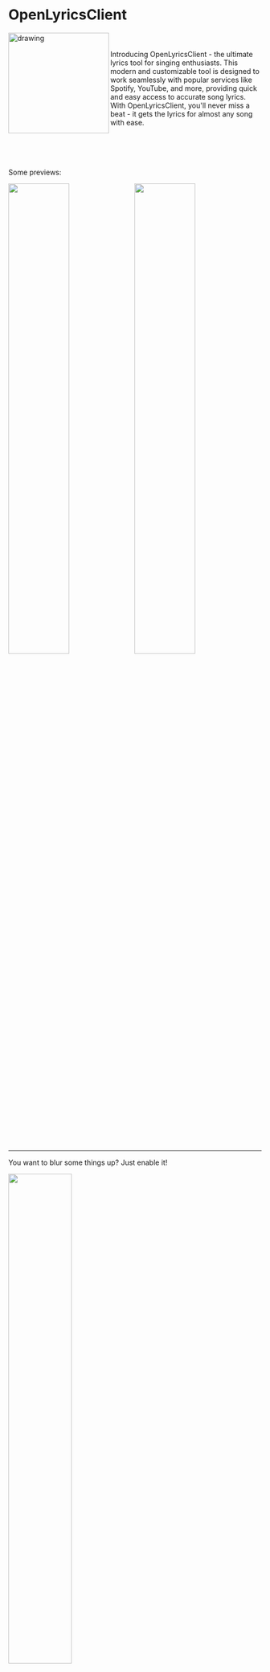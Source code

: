 # OpenLyricsClient

<img align="left" src="https://alexh.space/images/openlyricsclient/logo.png" alt="drawing" width="200"/> 
<br>
<br>
Introducing OpenLyricsClient - the ultimate lyrics tool for singing enthusiasts. This modern and customizable tool is designed to work seamlessly with popular services like Spotify, YouTube, and more, providing quick and easy access to accurate song lyrics. With OpenLyricsClient, you'll never miss a beat - it gets the lyrics for almost any song with ease.

<br>
<br>
<br>
<br>
<br>


Some previews:
<p float="center">
  <img src="https://alexh.space/images/openlyricsclient/colorfull1-preview.png" width="49%" />
  <img src="https://alexh.space/images/openlyricsclient/dark2-preview.png" width="49%" />
</p>

---

You want to blur some things up? Just enable it!
<p float="center">
  <img src="https://alexh.space/images/openlyricsclient/dark1-preview.png" width="50%" />
</p>


<br>
<br>
This tool is currently in the alpha stage and will be available as soon as possible.
If you have questions go and ask me on discord: Alex.#8988

---
Notes for me.

Link to Cef https://alexh.space/files/Binaries.zip
<br>
![grafik](https://user-images.githubusercontent.com/20642291/199790257-a35e98f6-b9b2-4675-832a-7c84eb4693a1.png)
